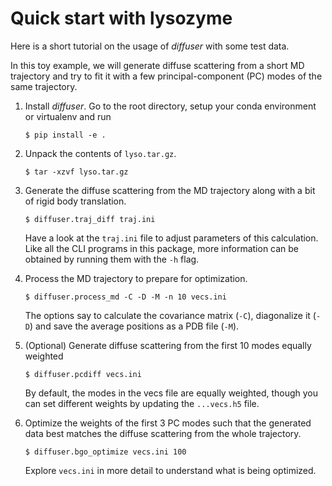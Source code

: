 # Quick start with lysozyme

Here is a short tutorial on the usage of _diffuser_ with some test data. 

In this toy example, we will generate diffuse scattering from a short MD trajectory and try to fit it with a few principal-component (PC) modes of the same trajectory.

1. Install _diffuser_. Go to the root directory, setup your conda environment or virtualenv and run
   ```
   $ pip install -e .
   ```

2. Unpack the contents of `lyso.tar.gz`.
   ```
   $ tar -xzvf lyso.tar.gz
   ```

3. Generate the diffuse scattering from the MD trajectory along with a bit of rigid body translation.
   ```
   $ diffuser.traj_diff traj.ini
   ```
   Have a look at the `traj.ini` file to adjust parameters of this calculation. Like all the CLI programs in this package, more information can be obtained by running them with the `-h` flag.

4. Process the MD trajectory to prepare for optimization.
   ```
   $ diffuser.process_md -C -D -M -n 10 vecs.ini
   ```
   The options say to calculate the covariance matrix (`-C`), diagonalize it (`-D`) and save the average positions as a PDB file (`-M`).

5. (Optional) Generate diffuse scattering from the first 10 modes equally weighted
   ```
   $ diffuser.pcdiff vecs.ini
   ```
   By default, the modes in the vecs file are equally weighted, though you can set different weights by updating the `...vecs.h5` file.

6. Optimize the weights of the first 3 PC modes such that the generated data best matches the diffuse scattering from the whole trajectory.
   ```
   $ diffuser.bgo_optimize vecs.ini 100
   ```
   Explore `vecs.ini` in more detail to understand what is being optimized.
